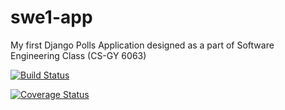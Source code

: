 # swe1-app

My first Django Polls Application designed as a part of Software Engineering Class (CS-GY 6063)


[![Build Status](https://app.travis-ci.com/Pruthviraj98/swe1-app.svg?branch=main)](https://app.travis-ci.com/Pruthviraj98/swe1-app)

[![Coverage Status](https://coveralls.io/repos/github/Pruthviraj98/swe1-app/badge.svg?branch=main)](https://coveralls.io/github/Pruthviraj98/swe1-app?branch=main)